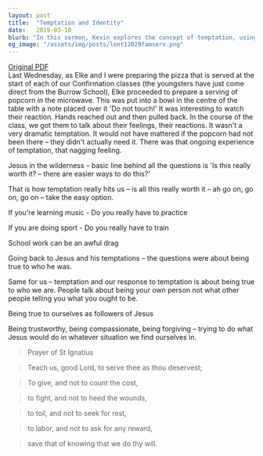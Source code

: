 ```yaml
---
layout: post
title:  "Temptation and Identity"
date:   2019-03-10
blurb: "In this sermon, Kevin explores the concept of temptation, using the example of Jesus in the wilderness. He discusses the struggle of being true to oneself in the face of temptation and the importance of not taking the easy option. He encourages us to be trustworthy, compassionate, and forgiving, striving to do what Jesus would do in any given situation."
og_image: "/assets/img/posts/lent12029famserv.png"
---
```

[Original PDF](/assets/pdf/lent12029famserv.pdf)    
Last Wednesday, as Elke and I were preparing the pizza that is served at the start of each of our Confirmation classes (the youngsters have just come direct from the Burrow School), Elke proceeded to prepare a serving of popcorn in the microwave. This was put into a bowl in the centre of the table with a note placed over it 'Do not touch!' It was interesting to watch their reaction. Hands reached out and then pulled back. In the course of the class, we got them to talk about their feelings, their reactions. It wasn't a very dramatic temptation. It would not have mattered if the popcorn had not been there – they didn't actually need it. There was that ongoing experience of temptation, that nagging feeling.

Jesus in the wilderness – basic line behind all the questions is 'Is this really worth it? – there are easier ways to do this?'

That is how temptation really hits us – is all this really worth it – ah go on, go on, go on – take the easy option.

If you're learning music - Do you really have to practice

If you are doing sport - Do you really have to train

School work can be an awful drag

Going back to Jesus and his temptations – the questions were about being true to who he was.

Same for us – temptation and our response to temptation is about being true to who we are. People talk about being your own person not what other people telling you what you ought to be.

Being true to ourselves as followers of Jesus

Being trustworthy, being compassionate, being forgiving – trying to do what Jesus would do in whatever situation we find ourselves in.

> Prayer of St Ignatius

> Teach us, good Lord, to serve thee as thou deservest;

> To give, and not to count the cost,

> to fight, and not to heed the wounds,

> to toil, and not to seek for rest,

> to labor, and not to ask for any reward,

> save that of knowing that we do thy will.
